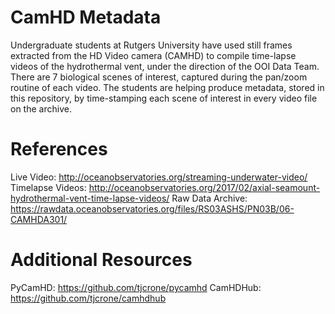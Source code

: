 # CamHD Metadata
Undergraduate students at Rutgers University have used still frames extracted from the HD Video camera (CAMHD) to compile time-lapse videos of the hydrothermal vent, under the direction of the OOI Data Team. There are 7 biological scenes of interest, captured during the pan/zoom routine of each video. The students are helping produce metadata, stored in this repository, by time-stamping each scene of interest in every video file on the archive.

# References
Live Video: http://oceanobservatories.org/streaming-underwater-video/
Timelapse Videos: http://oceanobservatories.org/2017/02/axial-seamount-hydrothermal-vent-time-lapse-videos/
Raw Data Archive: https://rawdata.oceanobservatories.org/files/RS03ASHS/PN03B/06-CAMHDA301/

# Additional Resources
PyCamHD: https://github.com/tjcrone/pycamhd
CamHDHub: https://github.com/tjcrone/camhdhub
